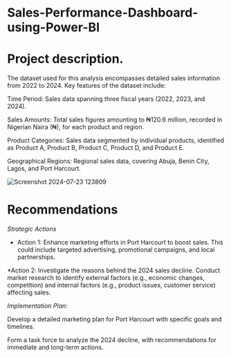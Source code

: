 # Sales-Performance-Dashboard-using-Power-BI

# Project description. 

The dataset used for this analysis encompasses detailed sales information from 2022 to 2024. Key features of the dataset include:

Time Period: Sales data spanning three fiscal years (2022, 2023, and 2024).

Sales Amounts: Total sales figures amounting to ₦120.6 million, recorded in Nigerian Naira (₦), for each product and region.

Product Categories: Sales data segmented by individual products, identified as Product A, Product B, Product C, Product D, and Product E.

Geographical Regions: Regional sales data, covering Abuja, Benin City, Lagos, and Port Harcourt.

![Screenshot 2024-07-23 123809](https://github.com/user-attachments/assets/259073d0-80c1-4bfc-b7f9-092a1a338ac0)

# Recommendations

*Strategic Actions*

* Action 1: Enhance marketing efforts in Port Harcourt to boost sales. This could include targeted advertising, promotional campaigns, and local partnerships.
  
*Action 2: Investigate the reasons behind the 2024 sales decline. Conduct market research to identify external factors (e.g., economic changes, competition) and internal factors (e.g., product issues, customer service) affecting sales.

*Implementation Plan:*

Develop a detailed marketing plan for Port Harcourt with specific goals and timelines.

Form a task force to analyze the 2024 decline, with recommendations for immediate and long-term actions.
